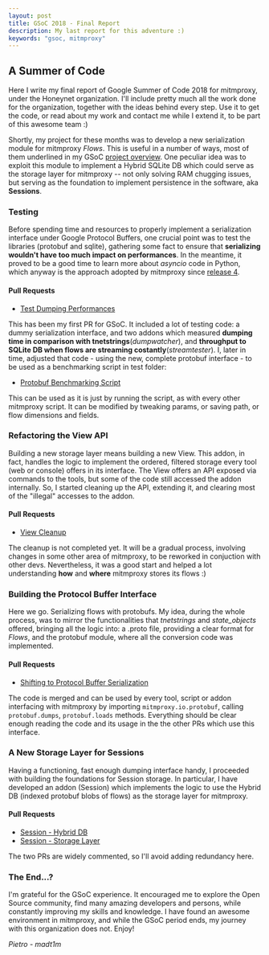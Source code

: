 ```yaml
---
layout: post
title: GSoC 2018 - Final Report
description: My last report for this adventure :)
keywords: "gsoc, mitmproxy"
---
```


## A Summer of Code

Here I write my final report of Google Summer of Code 2018 for mitmproxy, under
the Honeynet organization. I'll include pretty much all the work done for
the organization, together with the ideas behind every step.
Use it to get the code, or read about my work and contact me while
I extend it, to be part of this awesome team :)

Shortly, my project for these months was to develop a new serialization module
for mitmproxy _Flows_. This is useful in a number of ways, most of them underlined
in my GSoC [project overview](https://summerofcode.withgoogle.com/projects/#5438256557064192).
One peculiar idea was to exploit this module to implement a Hybrid SQLite DB which
could serve as the storage layer for mitmproxy -- not only solving RAM chugging issues,
but serving as the foundation to implement persistence in the software, aka
**Sessions**.

### Testing

Before spending time and resources to properly implement a serialization interface
under Google Protocol Buffers, one crucial point was to test the libraries (protobuf and sqlite), gathering
some fact to ensure that **serializing wouldn't have too much impact on performances**.
In the meantime, it proved to be a good time to learn more about _asyncio_ code
in Python, which anyway is the approach adopted by mitmproxy since
[release 4](https://mitmproxy.org/posts/releases/mitmproxy4/).

#### Pull Requests

- [Test Dumping Performances](https://github.com/mitmproxy/mitmproxy/pull/3126)

This has been my first PR for GSoC. It included a lot of testing code: a dummy
serialization interface, and two addons which measured **dumping time in comparison
with tnetstrings**(_dumpwatcher_), and **throughput to SQLite DB when flows are streaming costantly**(_streamtester_).
I, later in time, adjusted that code - using the new, complete protobuf interface - to
be used as a benchmarking script in test folder:

- [Protobuf Benchmarking Script](https://github.com/mitmproxy/mitmproxy/pull/3256)

This can be used as it is just by running the script, as with every other
mitmproxy script. It can be modified by tweaking params, or saving path, or
flow dimensions and fields.

### Refactoring the View API

Building a new storage layer means building a new View. This addon, in fact, handles
the logic to implement the ordered, filtered storage every tool (web or console)
offers in its interface. The View offers an API exposed via commands to the tools,
but some of the code still accessed the addon internally. So, I started cleaning
up the API, extending it, and clearing most of the "illegal" accesses to the addon.

#### Pull Requests

- [View Cleanup](https://github.com/mitmproxy/mitmproxy/pull/3202)

The cleanup is not completed yet. It will be a gradual process, involving changes
in some other area of mitmproxy, to be reworked in conjuction with other devs.
Nevertheless, it was a good start and helped a lot understanding **how** and
**where** mitmproxy stores its flows :)

### Building the Protocol Buffer Interface

Here we go. Serializing flows with protobufs. My idea, during the whole process,
was to mirror the functionalities that _tnetstrings_ and _state_objects_
offered, bringing all the logic into: a .proto file, providing a clear format
for _Flows_, and the protobuf module, where all the conversion code was implemented.

#### Pull Requests

- [Shifting to Protocol Buffer Serialization](https://github.com/mitmproxy/mitmproxy/pull/3245)

The code is merged and can be used by every tool, script or addon interfacing
with mitmproxy by importing  `mitmproxy.io.protobuf`, calling `protobuf.dumps`, `protobuf.loads`
methods. Everything should be clear enough reading the code and its usage in the
the other PRs which use this interface.


### A New Storage Layer for Sessions

Having a functioning, fast enough dumping interface handy, I proceeded with building
the foundations for Session storage. In particular, I have developed an addon (Session)
which implements the logic to use the Hybrid DB (indexed protobuf blobs of flows)
as the storage layer for mitmproxy.

#### Pull Requests

- [Session - Hybrid DB](https://github.com/mitmproxy/mitmproxy/pull/3252)
- [Session - Storage Layer](https://github.com/mitmproxy/mitmproxy/pull/3277)

The two PRs are widely commented, so I'll avoid adding redundancy here.

### The End...?

I'm grateful for the GSoC experience. It encouraged me to explore the Open Source
community, find many amazing developers and persons, while constantly improving
my skills and knowledge. I have found an awesome environment in mitmproxy, and while
the GSoC period ends, my journey with this organization does not. Enjoy!


_Pietro - madt1m_
